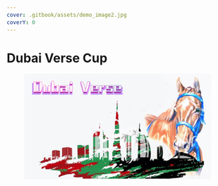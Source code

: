 ```yaml
---
cover: .gitbook/assets/demo_image2.jpg
coverY: 0
---
```


# Dubai Verse Cup

<figure><img src=".gitbook/assets/page0 (4).png" alt=""><figcaption></figcaption></figure>
